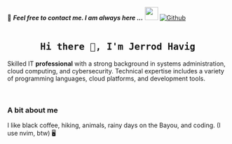 📝 ***Feel free to contact me. I am always here ...*** <img src="https://media.giphy.com/media/WUlplcMpOCEmTGBtBW/giphy.gif" width="30">  [![Github](https://img.shields.io/github/followers/devHavig?label=Follow%20Me&style=social)](https://github.com/devHavig)
<br>
<br>


<h2 align='center'><samp><strong>Hi there 👋, I'm Jerrod Havig</strong></samp></h2>

Skilled IT **professional** with a strong background in systems administration, cloud computing, and cybersecurity. Technical expertise includes a variety of programming languages, cloud platforms, and development tools.

<br>

### A bit about me

I like black coffee, hiking, animals, rainy days on the Bayou, and coding. (I use nvim, btw) 🖥️
